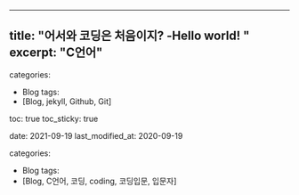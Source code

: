
---
title:  "어서와 코딩은 처음이지? -Hello world! "
excerpt: "C언어"
---
categories:
  - Blog
tags:
  - [Blog, jekyll, Github, Git]

toc: true
toc_sticky: true
 
date: 2021-09-19
last_modified_at: 2020-09-19


categories:
  - Blog
tags:
  - [Blog, C언어, 코딩, coding, 코딩입문, 입문자]



